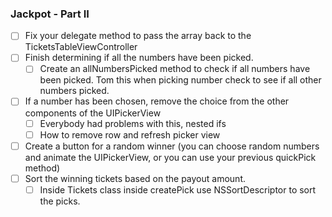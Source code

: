 ### Jackpot - Part II

* [ ] Fix your delegate method to pass the array back to the TicketsTableViewController
* [ ] Finish determining if all the numbers have been picked.
	* [ ] Create an allNumbersPicked method to check if all numbers have been picked. Tom this when picking number check to see if all other numbers picked.
* [ ] If a number has been chosen, remove the choice from the other components of the UIPickerView
	* [ ] Everybody had problems with this, nested ifs
	* [ ] How to remove row and refresh picker view
* [ ] Create a button for a random winner (you can choose random numbers and animate the UIPickerView, or you can use your previous quickPick method)
* [ ] Sort the winning tickets based on the payout amount.
	* [ ] Inside Tickets class inside createPick use NSSortDescriptor to sort the picks.
